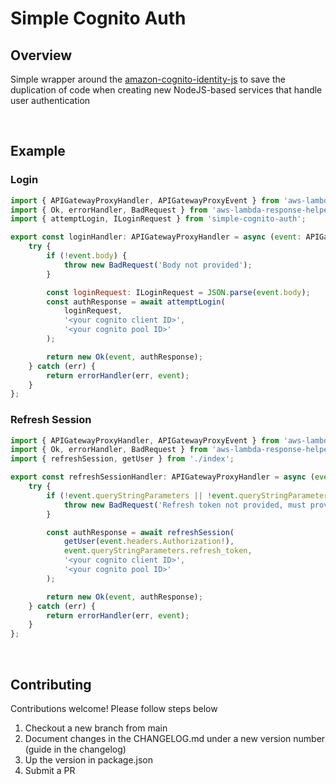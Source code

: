 # Simple Cognito Auth

## Overview
Simple wrapper around the [amazon-cognito-identity-js](https://www.npmjs.com/package/amazon-cognito-identity-js) to save the duplication of code when creating new NodeJS-based services that handle user authentication

<br> 

## Example

### Login
```javascript
import { APIGatewayProxyHandler, APIGatewayProxyEvent } from 'aws-lambda';
import { Ok, errorHandler, BadRequest } from 'aws-lambda-response-helper';
import { attemptLogin, ILoginRequest } from 'simple-cognito-auth';

export const loginHandler: APIGatewayProxyHandler = async (event: APIGatewayProxyEvent) => {
    try {
        if (!event.body) {
            throw new BadRequest('Body not provided');
        }

        const loginRequest: ILoginRequest = JSON.parse(event.body);
        const authResponse = await attemptLogin(
            loginRequest,
            '<your cognito client ID>',
            '<your cognito pool ID>'
        );

        return new Ok(event, authResponse);
    } catch (err) {
        return errorHandler(err, event);
    }
};
```

### Refresh Session
```javascript
import { APIGatewayProxyHandler, APIGatewayProxyEvent } from 'aws-lambda';
import { Ok, errorHandler, BadRequest } from 'aws-lambda-response-helper';
import { refreshSession, getUser } from './index';

export const refreshSessionHandler: APIGatewayProxyHandler = async (event: APIGatewayProxyEvent) => {
    try {
        if (!event.queryStringParameters || !event.queryStringParameters.refresh_token) {
            throw new BadRequest('Refresh token not provided, must provide query param "refresh_token"');
        }

        const authResponse = await refreshSession(
            getUser(event.headers.Authorization!),
            event.queryStringParameters.refresh_token,
            '<your cognito client ID>',
            '<your cognito pool ID>'
        );

        return new Ok(event, authResponse);
    } catch (err) {
        return errorHandler(err, event);
    }
};
```

<br>

## Contributing
Contributions welcome! 
Please follow steps below

1. Checkout a new branch from main
2. Document changes in the CHANGELOG.md under a new version number (guide in the changelog)
3. Up the version in package.json
4. Submit a PR

